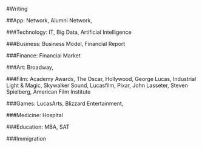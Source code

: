 #Writing

##App: Network, Alumni Network,

###Technology: IT, Big Data, Artificial Intelligence

###Business: Business Model, Financial Report

###Finance: Financial Market

###Art: Broadway,

###Film: Academy Awards, The Oscar, Hollywood, George Lucas, Industrial Light & Magic, Skywalker Sound, Lucasfilm, Pixar, John Lasseter, Steven Spielberg, American Film Institute

###Games: LucasArts, Blizzard Entertainment,


###Medicine: Hospital







###Education: MBA, SAT

###Immigration
